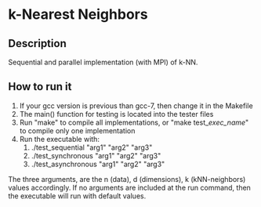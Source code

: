 # k-Nearest Neighbors

## Description
Sequential and parallel implementation (with MPI) of k-NN.

## How to run it

1. If your gcc version is previous than gcc-7, then change it in the Makefile
2. The main() function for testing is located into the tester files
3. Run "make" to compile all implementations, or "make test_*exec_name*" to compile
only one implementation
4. Run the executable with:
    1. ./test_sequential "arg1" "arg2" "arg3"
    2. ./test_synchronous "arg1" "arg2" "arg3"
    3. ./test_asynchronous "arg1" "arg2" "arg3"

The three arguments, are the n (data), d (dimensions), k (kNN-neighbors) values accordingly. If no arguments are included at the run command, then the executable will run with default values.
